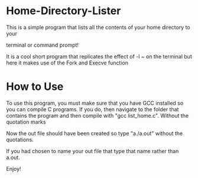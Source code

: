 # **Home-Directory-Lister**

This is a simple program that lists all the contents of your home directory to your

terminal or command prompt!

It is a cool short program that replicates the effect of -l ~ on the terminal but here it makes use of the Fork and Execve function

# **How to Use**

To use this program, you must make sure that you have GCC installed so you can compile C programs. If you do, then navigate to the folder that contains the program and then compile with &quot;gcc list\_home.c&quot;. Without the quotation marks

Now the out file should have been created so type &quot;a./a.out&quot; without the quotations.

If you had chosen to name your out file that type that name rather than a.out.

Enjoy!

#
